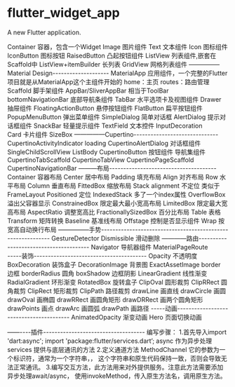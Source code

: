 # flutter_widget_app

A new Flutter application.

Container    容器，包含一个Widget
Image          图片组件
Text             文本组件
Icon             图标组件
IconButton  图标按钮
RaisedButton    凸起按钮组件
ListView    列表组件,嵌套在Scaffold中
ListView+itemBuilder    长列表
GridView    网格列表组件
—————Material Design--------------------
MaterialApp    应用组件，一个完整的Flutter项目就是从MaterialApp这个主组件开始的
                home：主页
                routes：路由管理
Scaffold    脚手架组件
AppBar/SliverAppBar    相当于ToolBar
bottomNavigationBar    底部导航条组件
TabBar    水平选项卡及视图组件
Drawer    抽屉组件
FloatingActionButton    悬停按钮组件
FlatButton    扁平按钮组件
PopupMenuButton    弹出菜单组件
SimpleDialog    简单对话框
AlertDialog    提示对话框组件
SnackBar    轻量提示组件
TextField    文本控件
    InputDecoration    
Card    卡片组件
    SizeBox
—————Cupertino------------------------------
CupertinoActivityIndicator    loading
CupertinoAlertDialog    对话框组件
    SingleChildScrollView
    ListBody
CupertinoButton    按钮组件
导航集组件    CupertinoTabScaffold
            CupertinoTabView
            CupertinoPageScaffold
            CupertinoNavigationBar
———布局--------------------------------------
Container    容器布局
Center    居中布局
Padding    填充布局
Align    对齐布局
Row    水平布局
Column    垂直布局
FittedBox    缩放布局
Stack    alignment    不定位   类似于FrameLayout
         Positioned    定位
IndexedStack    多了一个index属性
OverflowBox    溢出父容器显示
ConstrainedBox    限定最大最小宽高布局
LimitedBox    限定最大宽高布局
AspectRatio    调整宽高比
FractionallySizedBox    百分比布局
Table    表格
Transform    矩阵转换
Baseline    基准线布局
Offstage    控制是否显示组件
Wrap    按宽高自动换行布局
—————手势------------------------------------------------------------
GestureDetector
Dismissible    滑动删除
————路由---------------------------------------
Navigator    导航器组件
MaterialPageRoute    
-----装饰---------------------------------------- 
Opacity    不透明度
BoxDecoration    装饰盒子
    DecorationImage    背景图
        ExactAssetImage
    border    边框
    borderRadius    圆角
    boxShadow    边框阴影
    LinearGradient    线性渐变
    RadialGradient    环形渐变
RotatedBox    旋转盒子
ClipOval    圆形裁剪
ClipRRect    圆角裁剪
ClipRect    矩形裁剪
ClipPath    路径裁剪
drawLine    画直线
drawCircle    画圆
drawOval    画椭圆
drawRRect    画圆角矩形
drawDRRect    画两个圆角矩形
drawPoints    画点
drawArc    画圆弧
drawPath    画路径
-----动画---------------------------------------- 
AnimatedOpacity    渐变动画
Hero    页面切换动画

——----插件------------------------------------ 
编写步骤：
1.首先导入import 'dart:async';
         import 'package:flutter/services.dart’;
    async 作为异步处理
    services  提供与底层通讯的方法
2.定义通道方法  MethodChannel  它的参数为一个标识符，通常为一个字符串，，
    这个字符串和原生代码保持一致，否则会导致无法正常通讯。
3.编写交互方法，此方法用来对外提供服务。注意此方法需要添加异步处理await/async，
    使用invokeMethod，传入原生方法名，调用原生方法。









